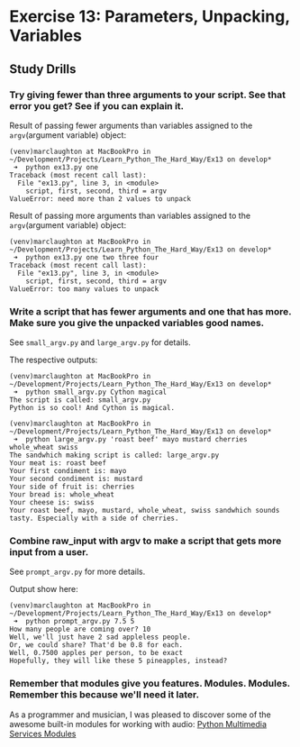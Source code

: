 # Exercise 13: Parameters, Unpacking, Variables
## Study Drills
### Try giving fewer than three arguments to your script. See that error you get? See if you can explain it.
Result of passing fewer arguments than variables assigned to the ```argv```(argument variable) object:
```
(venv)marclaughton at MacBookPro in ~/Development/Projects/Learn_Python_The_Hard_Way/Ex13 on develop*
 ➜  python ex13.py one
Traceback (most recent call last):
  File "ex13.py", line 3, in <module>
    script, first, second, third = argv
ValueError: need more than 2 values to unpack
```

Result of passing more arguments than variables assigned to the ```argv```(argument variable) object:
```
(venv)marclaughton at MacBookPro in ~/Development/Projects/Learn_Python_The_Hard_Way/Ex13 on develop*
 ➜  python ex13.py one two three four
Traceback (most recent call last):
  File "ex13.py", line 3, in <module>
    script, first, second, third = argv
ValueError: too many values to unpack
```
### Write a script that has fewer arguments and one that has more. Make sure you give the unpacked variables good names.
See ```small_argv.py``` and ```large_argv.py``` for details.

The respective outputs:

```
(venv)marclaughton at MacBookPro in ~/Development/Projects/Learn_Python_The_Hard_Way/Ex13 on develop*
 ➜  python small_argv.py Cython magical
The script is called: small_argv.py
Python is so cool! And Cython is magical.
```

```
(venv)marclaughton at MacBookPro in ~/Development/Projects/Learn_Python_The_Hard_Way/Ex13 on develop*
 ➜  python large_argv.py 'roast beef' mayo mustard cherries whole_wheat swiss
The sandwhich making script is called: large_argv.py
Your meat is: roast beef
Your first condiment is: mayo
Your second condiment is: mustard
Your side of fruit is: cherries
Your bread is: whole_wheat
Your cheese is: swiss
Your roast beef, mayo, mustard, whole_wheat, swiss sandwhich sounds tasty. Especially with a side of cherries.
```
### Combine raw_input with argv to make a script that gets more input from a user.
See ```prompt_argv.py``` for more details.

Output show here:
```
(venv)marclaughton at MacBookPro in ~/Development/Projects/Learn_Python_The_Hard_Way/Ex13 on develop*
 ➜  python prompt_argv.py 7.5 5
How many people are coming over? 10
Well, we'll just have 2 sad appleless people.
Or, we could share? That'd be 0.8 for each.
Well, 0.7500 apples per person, to be exact
Hopefully, they will like these 5 pineapples, instead?
```
### Remember that modules give you features. Modules. Modules. Remember this because we'll need it later.
As a programmer and musician, I was pleased to discover some of the awesome built-in modules for working with audio:
[Python Multimedia Services Modules](https://docs.python.org/3/library/mm.html)
